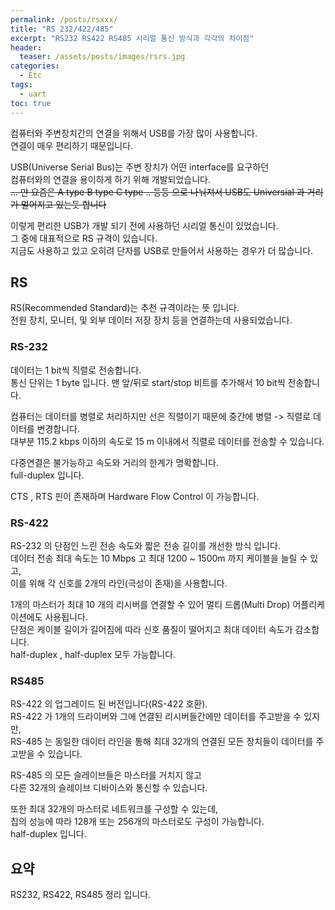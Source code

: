 ```yaml
---
permalink: /posts/rsxxx/
title: "RS 232/422/485"
excerpt: "RS232 RS422 RS485 시리얼 통신 방식과 각각의 차이점"
header:
  teaser: /assets/posts/images/rsrs.jpg
categories:
  - Etc
tags:
  - uart
toc: true
---
```


컴퓨터와 주변장치간의 연결을 위해서 USB를 가장 많이 사용합니다.<br>
연결이 매우 편리하기 때문입니다.<br>

USB(Universe Serial Bus)는 주변 장치가 어떤 interface를 요구하던<br>
컴퓨터와의 연결을 용이하게 하기 위해 개발되었습니다.<br>
~~... 만 요즘은 A type B type C type .. 등등 으로 나눠져서 USB도 Universial 과 거리가 멀어지고 있는듯 합니다~~<br>

이렇게 편리한 USB가 개발 되기 전에 사용하던 시리얼 통신이 있었습니다.<br>
그 중에 대표적으로 RS 규격이 있습니다.<br>
지금도 사용하고 있고 오히려 단자를 USB로 만들어서 사용하는 경우가 더 많습니다.<br>

## RS

RS(Recommended Standard)는 추천 규격이라는 뜻 입니다.<br>
전원 장치, 모니터, 및 외부 데이터 저장 장치 등을 연결하는데 사용되었습니다.<br>

### RS-232

데이터는 1 bit씩 직렬로 전송합니다.<br>
통신 단위는 1 byte 입니다. 맨 앞/뒤로 start/stop 비트를 추가해서 10 bit씩 전송합니다.<br>

컴퓨터는 데이터를 병렬로 처리하지만 선은 직렬이기 때문에 중간에 병렬 -> 직렬로 데이터를 변경합니다.<br>
대부분 115.2 kbps 이하의 속도로 15 m 이내에서 직렬로 데이터를 전송할 수 있습니다.<br>

다중연결은 불가능하고 속도와 거리의 한계가 명확합니다.<br>
<span style="{{ site.code }}">full-duplex</span> 입니다.<br>

<span style="{{ site.code }}">CTS</span> , <span style="{{ site.code }}">RTS</span> 핀이 존재하며 <span style="{{ site.code }}">Hardware Flow Control</span> 이 가능합니다.<br>

### RS-422

<span style="{{ site.code }}">RS-232</span> 의 단점인 느린 전송 속도와 짧은 전송 길이를 개선한 방식 입니다.<br>
데이터 전송 최대 속도는 10 Mbps 고 최대 1200 ~ 1500m 까지 케이블을 늘릴 수 있고,<br>
이를 위해 각 신호를 2개의 라인(극성이 존재)을 사용합니다.<br>

1개의 마스터가 최대 10 개의 리시버를 연결할 수 있어 <span style="{{ site.code }}">멀티 드롭(Multi Drop)</span> 어플리케이션에도 사용됩니다.<br>
단점은 케이블 길이가 길어짐에 따라 신호 품질이 떨어지고 최대 데이터 속도가 감소합니다.<br>
<span style="{{ site.code }}">half-duplex</span> , <span style="{{ site.code }}">half-duplex</span> 모두 가능합니다.<br>

### RS485

<span style="{{ site.code }}">RS-422</span> 의 업그레이드 된 버전입니다(RS-422 호환).<br>
<span style="{{ site.code }}">RS-422</span> 가 1개의 드라이버와 그에 연결된 리시버들간에만 데이터를 주고받을 수 있지만,<br>
<span style="{{ site.code }}">RS-485</span> 는 동일한 데이터 라인을 통해 최대 32개의 연결된 모든 장치들이 데이터를 주고받을 수 있습니다.<br>

<span style="{{ site.code }}">RS-485</span> 의 모든 슬레이브들은 마스터를 거치지 않고<br>
다른 32개의 슬레이브 디바이스와 통신할 수 있습니다.<br>

또한 최대 32개의 마스터로 네트워크를 구성할 수 있는데,<br>
칩의 성능에 따라 128개 또는 256개의 마스터로도 구성이 가능합니다.<br>
<span style="{{ site.code }}">half-duplex</span> 입니다.<br>

## 요약

RS232, RS422, RS485 정리 입니다.
